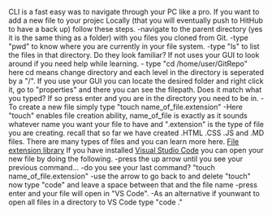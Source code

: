 CLI is a fast easy was to navigate through your PC like a pro.
If you want to add a new file to your projec Locally (that you will eventually push to HitHub to have a back up)
follow these steps.
-navigate to the parent directory (yes it is the same thing as a folder) with you files you cloned from Git.
    -type "pwd" to know where you are currently in your file system.
    -type "ls" to list the files in that directory. Do they look familiar? If not uses your GUI to look around if you need help while learning.
    - type "cd /home/user/GitRepo" here cd means change directory and each level in the directory is seperated by a "/".
                If you use your GUI you can locate the desired folder and right click it, go to "properties" and there you can see the filepath. Does it match what you typed? If so press enter and you are in the directory you need to be in.
-To create a new file simply type "touch name_of_file.extension"
    -Here "touch" enables file creation ability, name_of_file is exactly as it sounds whatever name you want your file to have and ".extension" is the type of file you are creating. recall that so far we have created .HTML .CSS .JS and .MD files. There are many types of files and you can learn more here. [File extension library](https://www.computerhope.com/issues/ch001789.htm)
If you have installed [Visual Studio Code](https://code.visualstudio.com/) you can open your new file by doing the following.
-press the up arrow until you see your previous command...
    -do you see your last command? "touch name_of_file.extension"
-use the arrow to go back to and delete "touch"
now type "code" and leave a space between that and the file name
-press enter and your file will open in "VS Code".
-As an alternative if younwant to open all files in a directory to VS Code type "code ."